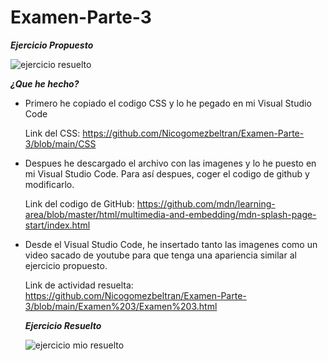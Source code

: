 # Examen-Parte-3
***Ejercicio Propuesto***

![ejercicio resuelto](https://user-images.githubusercontent.com/73166385/103529763-893d1d00-4e86-11eb-8414-144be989db1c.png)

***¿Que he hecho?***

* Primero he copiado el codigo CSS y lo he pegado en mi Visual Studio Code

  Link del CSS: https://github.com/Nicogomezbeltran/Examen-Parte-3/blob/main/CSS

* Despues he descargado el archivo con las imagenes  y lo he puesto en mi Visual Studio Code. Para así despues, coger el codigo de github y modificarlo.

  Link del codigo de GitHub:
  https://github.com/mdn/learning-area/blob/master/html/multimedia-and-embedding/mdn-splash-page-start/index.html  

* Desde el Visual Studio Code, he insertado tanto las imagenes como un video sacado de youtube para que tenga una apariencia similar al ejercicio propuesto.

  Link de actividad resuelta: https://github.com/Nicogomezbeltran/Examen-Parte-3/blob/main/Examen%203/Examen%203.html

  ***Ejercicio Resuelto***
  
  ![ejercicio mio resuelto](https://user-images.githubusercontent.com/73166385/103537029-e390aa80-4e93-11eb-9776-c7875d991dcc.PNG)

